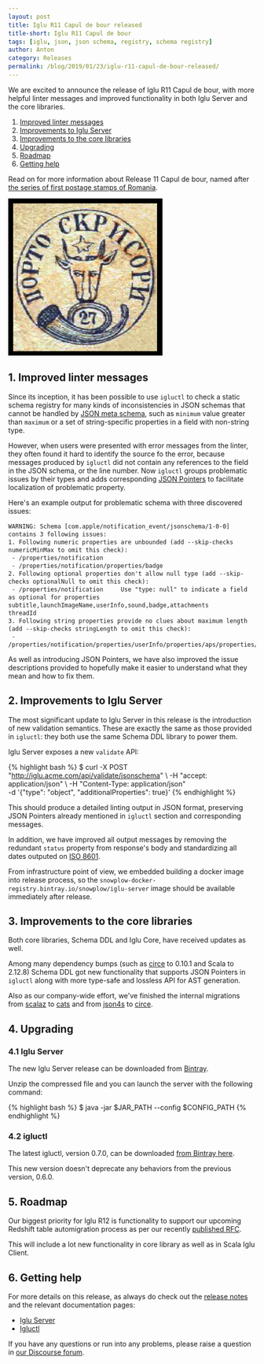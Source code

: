 ```yaml
---
layout: post
title: Iglu R11 Capul de bour released
title-short: Iglu R11 Capul de bour
tags: [iglu, json, json schema, registry, schema registry]
author: Anton
category: Releases
permalink: /blog/2019/01/23/iglu-r11-capul-de-bour-released/
---
```


We are excited to announce the release of Iglu R11 Capul de bour, with more helpful linter messages and improved functionality in both Iglu Server and the core libraries.

1. [Improved linter messages](#schema-workflow-simplified)
2. [Improvements to Iglu Server](#server-improvements)
3. [Improvements to the core libraries](#core-improvements)
4. [Upgrading](#upgrading)
5. [Roadmap](#roadmap)
6. [Getting help](#help)

Read on for more information about Release 11 Capul de bour, named after [the series of first postage stamps of Romania][capul-de-bour].

![capul-de-bour-img][capul-de-bour-img]

<!--more-->

<h2 id="schema-workflow-simplified">1. Improved linter messages</h2>

Since its inception, it has been possible to use `igluctl` to check a static schema registry for many kinds of inconsistencies in JSON schemas that cannot be handled by [JSON meta schema][json-metaschema], such as `minimum` value greater than `maximum` or a set of string-specific properties in a field with non-string type.

However, when users were presented with error messages from the linter, they often found it hard to identify the source fo the error, because messages produced by `igluctl` did not contain any references to the field in the JSON schema, or the line number.
Now `igluctl` groups problematic issues by their types and adds corresponding [JSON Pointers][json-pointers] to facilitate localization of problematic property.

Here's an example output for problematic schema with three discovered issues:

```
WARNING: Schema [com.apple/notification_event/jsonschema/1-0-0] contains 3 following issues:
1. Following numeric properties are unbounded (add --skip-checks numericMinMax to omit this check):
 - /properties/notification
 - /properties/notification/properties/badge
2. Following optional properties don't allow null type (add --skip-checks optionalNull to omit this check):
 - /properties/notification     Use "type: null" to indicate a field as optional for properties subtitle,launchImageName,userInfo,sound,badge,attachments
threadId
3. Following string properties provide no clues about maximum length (add --skip-checks stringLength to omit this check):
 - /properties/notification/properties/userInfo/properties/aps/properties/alert
```

As well as introducing JSON Pointers, we have also improved the issue descriptions provided to hopefully make it easier to understand what they mean and how to fix them.

<h2 id="server-improvements">2. Improvements to Iglu Server</h2>

The most significant update to Iglu Server in this release is the introduction of new validation semantics. These are exactly the same as those provided in `igluctl`: they both use the same Schema DDL library to power them.

Iglu Server exposes a new `validate` API:

{% highlight bash %}
$ curl -X POST "http://iglu.acme.com/api/validate/jsonschema"
    \ -H  "accept: application/json"
    \ -H  "Content-Type: application/json" \
    -d '{"type": "object", "additionalProperties": true}'
{% endhighlight %}

This should produce a detailed linting output in JSON format, preserving JSON Pointers already mentioned in `igluctl` section and corresponding messages.

In addition, we have improved all output messages by removing the redundant `status` property from response's body and standardizing all dates outputed on [ISO 8601][iso-8601].

From infrastructure point of view, we embedded building a docker image into release process, so the `snowplow-docker-registry.bintray.io/snowplow/iglu-server` image should be available immediately after release.

<h2 id="core-improvements">3. Improvements to the core libraries</h2>

Both core libraries, Schema DDL and Iglu Core, have received updates as well.

Among many dependency bumps (such as [circe][circe] to 0.10.1 and Scala to 2.12.8) Schema DDL got new functionality that supports JSON Pointers in `igluctl` along with more type-safe and lossless API for AST generation.

Also as our company-wide effort, we've finished the internal migrations from [scalaz][scalaz] to [cats][cats] and from [json4s][json4s] to [circe][circe].

<h2 id="upgrading">4. Upgrading</h2>

<h3 id="upgrade-iglu-server">4.1 Iglu Server</h3>

The new Iglu Server release can be downloaded from [Bintray][iglu-server-download].

Unzip the compressed file and you can launch the server with the following command:

{% highlight bash %}
$ java -jar $JAR_PATH --config $CONFIG_PATH
{% endhighlight %}

<h3 id="upgrade-igluctl">4.2 igluctl</h3>

The latest igluctl, version 0.7.0, can be downloaded [from Bintray here][igluctl-download].

This new version doesn't deprecate any behaviors from the previous version, 0.6.0.

<h2 id="roadmap">5. Roadmap</h2>

Our biggest priority for Iglu R12 is functionality to support our upcoming Redshift table automigration process as per our recently [published RFC][migrations-rfc].

This will include a lot new functionality in core library as well as in Scala Iglu Client.

<h2 id="help">6. Getting help</h2>

For more details on this release, as always do check out the [release notes][release-notes] and the relevant documentation pages:

* [Iglu Server][iglu-server-wiki]
* [Igluctl][igluctl-wiki]

If you have any questions or run into any problems, please raise a question in [our Discourse forum][discourse].

[igluctl-wiki]: https://github.com/snowplow/iglu/wiki/Igluctl
[igluctl-download]: http://dl.bintray.com/snowplow/snowplow-generic/igluctl_0.6.0.zip

[json-metaschema]: https://tools.ietf.org/html/draft-wright-json-schema-00#section-6
[json-pointers]: https://tools.ietf.org/html/rfc6901

[iso-8601]: https://en.wikipedia.org/wiki/ISO_8601

[circe]: https://circe.github.io/circe/
[cats]: https://typelevel.org/cats/
[scalaz]: https://scalaz.github.io/7/
[json4s]: http://json4s.org/

[draft-schemas-wiki]: https://github.com/snowplow/iglu/wiki/The-draft-schema-service

[release-notes]: https://github.com/snowplow/iglu/releases/tag/r11-capul-de-bour
[discourse]: http://discourse.snowplowanalytics.com/
[iglu-server-wiki]: https://github.com/snowplow/iglu/wiki/Iglu-server
[iglu-server-download]: http://dl.bintray.com/snowplow/snowplow-generic/iglu_server_0.6.0.zip

[migrations-rfc]: https://discourse.snowplowanalytics.com/t/redshift-automatic-table-migrations-rfc/2555

[capul-de-bour]: https://en.wikipedia.org/wiki/Moldavian_Bull%27s_Heads
[capul-de-bour-img]: /assets/img/blog/2018/12/iglu-r11-stamp.jpg
